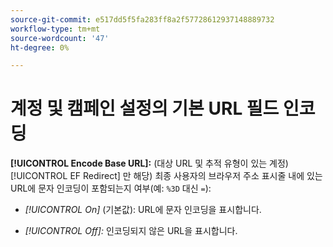 ```yaml
---
source-git-commit: e517dd5f5fa283ff8a2f57728612937148889732
workflow-type: tm+mt
source-wordcount: '47'
ht-degree: 0%

---
```

# 계정 및 캠페인 설정의 기본 URL 필드 인코딩

**[!UICONTROL Encode Base URL]:** (대상 URL 및 추적 유형이 있는 계정) [!UICONTROL EF Redirect] 만 해당) 최종 사용자의 브라우저 주소 표시줄 내에 있는 URL에 문자 인코딩이 포함되는지 여부(예: `%3D` 대신 `=`):

* *[!UICONTROL On]* (기본값): URL에 문자 인코딩을 표시합니다.

* *[!UICONTROL Off]:* 인코딩되지 않은 URL을 표시합니다.
